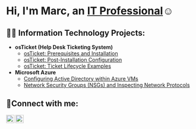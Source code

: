 <h1>Hi, I'm Marc, an <a href="https://linkedin.com/in/marc-os-j">IT Professional</a>☺</h1>

<h2>👨‍💻 Information Technology Projects:</h2>

- <b>osTicket (Help Desk Ticketing System)</b>
  - [osTicket: Prerequisites and Installation](https://github.com/marcdanielj/osticket-prereqs)
  - [osTicket: Post-Installation Configuration](https://github.com/marcdanielj/post-install-config)
  - [osTicket: Ticket Lifecycle Examples](https://github.com/marcdanielj/ticket-lifecycle)
- <b>Microsoft Azure</b>
  - [Configuring Active Directory within Azure VMs](https://github.com/marcdanielj/configure-ad)
  - [Network Security Groups (NSGs) and Inspecting Network Protocols](https://github.com/marcdanielj/azure-network-protocols)

<h2>🤳Connect with me:</h2>

[<img align="left" alt="Josh | LinkedIn" width="22px" src="https://cdn.jsdelivr.net/npm/simple-icons@v3/icons/linkedin.svg" />][linkedin]
[<img align="left" alt="Josh | Instagram" width="22px" src="https://cdn.jsdelivr.net/npm/simple-icons@v3/icons/instagram.svg" />][instagram]

[instagram]: https://www.instagram.com/marcdxniel
[linkedin]: https://linkedin.com/in/marc-os-j
